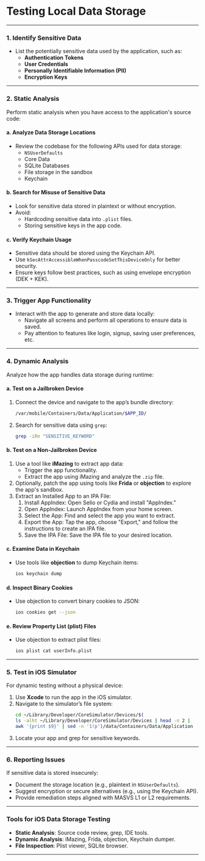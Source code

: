 # **Testing Local Data Storage**

---

### **1. Identify Sensitive Data**
- List the potentially sensitive data used by the application, such as:
  - **Authentication Tokens**
  - **User Credentials**
  - **Personally Identifiable Information (PII)**
  - **Encryption Keys**

---

### **2. Static Analysis**
Perform static analysis when you have access to the application's source code:

#### **a. Analyze Data Storage Locations**
- Review the codebase for the following APIs used for data storage:
  - `NSUserDefaults`
  - Core Data
  - SQLite Databases
  - File storage in the sandbox
  - Keychain

#### **b. Search for Misuse of Sensitive Data**
- Look for sensitive data stored in plaintext or without encryption.
- Avoid:
  - Hardcoding sensitive data into `.plist` files.
  - Storing sensitive keys in the app code.

#### **c. Verify Keychain Usage**
- Sensitive data should be stored using the Keychain API.
- Use `kSecAttrAccessibleWhenPasscodeSetThisDeviceOnly` for better security.
- Ensure keys follow best practices, such as using envelope encryption (DEK + KEK).

---

### **3. Trigger App Functionality**
- Interact with the app to generate and store data locally:
  - Navigate all screens and perform all operations to ensure data is saved.
  - Pay attention to features like login, signup, saving user preferences, etc.

---

### **4. Dynamic Analysis**
Analyze how the app handles data storage during runtime:

#### **a. Test on a Jailbroken Device**
1. Connect the device and navigate to the app’s bundle directory:
   ```bash
   /var/mobile/Containers/Data/Application/$APP_ID/
   ```
2. Search for sensitive data using `grep`:
   ```bash
   grep -iRn "SENSITIVE_KEYWORD"
   ```

#### **b. Test on a Non-Jailbroken Device**
1. Use a tool like **iMazing** to extract app data:
   - Trigger the app functionality.
   - Extract the app using iMazing and analyze the `.zip` file.
2. Optionally, patch the app using tools like **Frida** or **objection** to explore the app's sandbox.
3. Extract an Installed App to an IPA File:
   1. Install AppIndex: Open Selio or Cydia and install "AppIndex."
   2. Open AppIndex: Launch AppIndex from your home screen.
   3. Select the App: Find and select the app you want to extract.
   4. Export the App: Tap the app, choose "Export," and follow the instructions to create an IPA file.
   5. Save the IPA File: Save the IPA file to your desired location.

#### **c. Examine Data in Keychain**
- Use tools like **objection** to dump Keychain items:
   ```bash
   ios keychain dump
   ```

#### **d. Inspect Binary Cookies**
- Use objection to convert binary cookies to JSON:
   ```bash
   ios cookies get --json
   ```

#### **e. Review Property List (plist) Files**
- Use objection to extract plist files:
   ```bash
   ios plist cat userInfo.plist
   ```

---

### **5. Test in iOS Simulator**
For dynamic testing without a physical device:
1. Use **Xcode** to run the app in the iOS simulator.
2. Navigate to the simulator’s file system:
   ```bash
   cd ~/Library/Developer/CoreSimulator/Devices/$(
   ls -alht ~/Library/Developer/CoreSimulator/Devices | head -n 2 |
   awk '{print $9}' | sed -n '1!p')/data/Containers/Data/Application
   ```
3. Locate your app and grep for sensitive keywords.

---

### **6. Reporting Issues**
If sensitive data is stored insecurely:
- Document the storage location (e.g., plaintext in `NSUserDefaults`).
- Suggest encryption or secure alternatives (e.g., using the Keychain API).
- Provide remediation steps aligned with MASVS L1 or L2 requirements.

---

### **Tools for iOS Data Storage Testing**
- **Static Analysis**: Source code review, grep, IDE tools.
- **Dynamic Analysis**: iMazing, Frida, objection, Keychain dumper.
- **File Inspection**: Plist viewer, SQLite browser.

---

